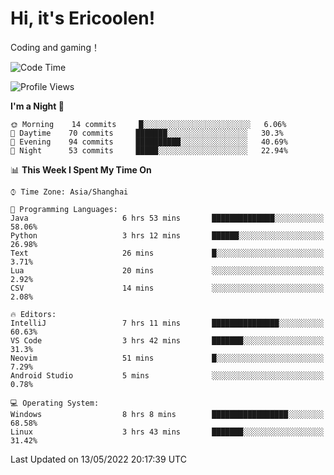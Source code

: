 # Hi, it's Ericoolen!
Coding and gaming！

<!--START_SECTION:waka-->
![Code Time](http://img.shields.io/badge/Code%20Time-244%20hrs%2017%20mins-blue)

![Profile Views](http://img.shields.io/badge/Profile%20Views-0-blue)

**I'm a Night 🦉** 

```text
🌞 Morning    14 commits     █░░░░░░░░░░░░░░░░░░░░░░░░   6.06% 
🌆 Daytime    70 commits     ███████░░░░░░░░░░░░░░░░░░   30.3% 
🌃 Evening    94 commits     ██████████░░░░░░░░░░░░░░░   40.69% 
🌙 Night      53 commits     █████░░░░░░░░░░░░░░░░░░░░   22.94%

```


📊 **This Week I Spent My Time On** 

```text
⌚︎ Time Zone: Asia/Shanghai

💬 Programming Languages: 
Java                     6 hrs 53 mins       ██████████████░░░░░░░░░░░   58.06% 
Python                   3 hrs 12 mins       ██████░░░░░░░░░░░░░░░░░░░   26.98% 
Text                     26 mins             █░░░░░░░░░░░░░░░░░░░░░░░░   3.71% 
Lua                      20 mins             ░░░░░░░░░░░░░░░░░░░░░░░░░   2.92% 
CSV                      14 mins             ░░░░░░░░░░░░░░░░░░░░░░░░░   2.08%

🔥 Editors: 
IntelliJ                 7 hrs 11 mins       ███████████████░░░░░░░░░░   60.63% 
VS Code                  3 hrs 42 mins       ███████░░░░░░░░░░░░░░░░░░   31.3% 
Neovim                   51 mins             █░░░░░░░░░░░░░░░░░░░░░░░░   7.29% 
Android Studio           5 mins              ░░░░░░░░░░░░░░░░░░░░░░░░░   0.78%

💻 Operating System: 
Windows                  8 hrs 8 mins        █████████████████░░░░░░░░   68.58% 
Linux                    3 hrs 43 mins       ███████░░░░░░░░░░░░░░░░░░   31.42%

```


 Last Updated on 13/05/2022 20:17:39 UTC
<!--END_SECTION:waka-->

